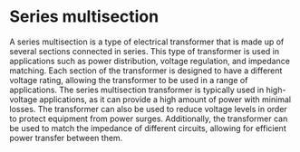 # Series multisection

A series multisection is a type of electrical transformer that is made up of several sections connected in series. This type of transformer is used in applications such as power distribution, voltage regulation, and impedance matching. Each section of the transformer is designed to have a different voltage rating, allowing the transformer to be used in a range of applications. The series multisection transformer is typically used in high-voltage applications, as it can provide a high amount of power with minimal losses. The transformer can also be used to reduce voltage levels in order to protect equipment from power surges. Additionally, the transformer can be used to match the impedance of different circuits, allowing for efficient power transfer between them.
